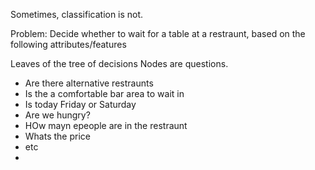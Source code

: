 
Sometimes, classification is not.

Problem: Decide whether to wait for a table at a restraunt, based on the following attributes/features

Leaves of the tree of decisions
Nodes are questions. 
- Are there alternative restraunts
- Is the a comfortable bar area to wait in
- Is today Friday or Saturday
- Are we hungry?
- HOw mayn epeople are in the restraunt
- Whats the price
- etc
- 
